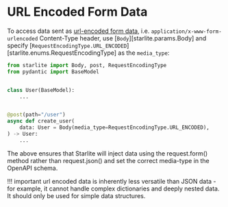 # URL Encoded Form Data

To access data sent as [url-encoded form data](https://developer.mozilla.org/en-US/docs/Web/HTTP/Methods/POST),
i.e. `application/x-www-form-urlencoded` Content-Type header, use [`Body`][starlite.params.Body] and specify
[`RequestEncodingType.URL_ENCODED`][starlite.enums.RequestEncodingType] as the `media_type`:

```python
from starlite import Body, post, RequestEncodingType
from pydantic import BaseModel


class User(BaseModel):
    ...


@post(path="/user")
async def create_user(
    data: User = Body(media_type=RequestEncodingType.URL_ENCODED),
) -> User:
    ...
```

The above ensures that Starlite will inject data using the request.form() method rather than request.json() and set the correct media-type in the OpenAPI schema.

!!! important
    url encoded data is inherently less versatile than JSON data - for example, it cannot handle complex
    dictionaries and deeply nested data. It should only be used for simple data structures.
